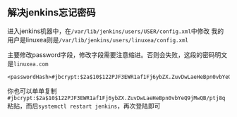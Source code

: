 

## 解决jenkins忘记密码

进入jenkins机器中，在`/var/lib/jenkins/users/USER/config.xml`中修改
我的用户是linuxea则是`/var/lib/jenkins/users/linuxea/config.xml`

主要修改password字段，修改字段需要注意缩进。否则会失败，这段的密码明文是`linuxea.com`

```unknown
<passwordHash>#jbcrypt:$2a$10$122PJF3EWR1af1Fj6ybZX.ZuvDwLaeHeBpn0vbYeQ9jMwQB/ptj8q</passwordHash>
```

你也可以单单复制`#jbcrypt:$2a$10$122PJF3EWR1af1Fj6ybZX.ZuvDwLaeHeBpn0vbYeQ9jMwQB/ptj8q`粘贴，而后`systemctl restart jenkins`，再次登陆即可

